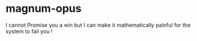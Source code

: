 # magnum-opus
I cannot Promise you a win but I can make it mathematically painful for the system to fail you !

